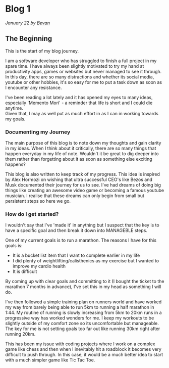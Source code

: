 # Blog 1

_January 22 by [Bevan](/)_

## The Beginning
This is the start of my blog journey.

I am a software developer who has struggled to finish a full project in my spare time. 
I have always been slightly motivated to try my hand at productivity apps, games or websites but never managed to see it through.
In this day, there are so many distractions and whether its social media, youtube or other hobbies, it's so easy for me to put a task down as soon as I encounter any resistance.


I've been reading a lot lately and it has opened my eyes to many ideas, especially 'Memento Mori' - a reminder that life is short and I could die anytime.  
Given that, I may as well put as much effort in as I can in working towards my goals.


### Documenting my Journey

The main purpose of this blog is to note down my thoughts and gain clarity in my ideas.
When I think about it critically, there are so many things that happen everyday in my life of note. 
Wouldn't it be great to dig deeper into them rather than forgetting about it as soon as something else exciting happens?


This blog is also written to keep track of my progress. This idea is inspired by Alex Hormozi on wishing that ultra successful CEO's like Bezos and Musk documented their journey for us to see.
I've had dreams of doing big things like creating an awesome video game or becoming a famous youtube musician. 
I realise that these dreams can only begin from small but persistent steps so here we go.

### How do I get started?

I wouldn't say that I've 'made it' in anything but I suspect that the key is to have a specific goal and then break it down into MANAGEBLE steps.

One of my current goals is to run a marathon. The reasons I have for this goals is:
- It is a bucket list item that I want to complete earlier in my life
- I did plenty of weightlifting/calisthenics as my exercise but I wanted to improve my cardio health
- It is difficult 

By coming up with clear goals and committing to it (I bought the ticket to the marathon 7 months in advance), I've set this in my head as something I will do.

I've then followed a simple training plan on runners world and have worked my way from barely being able to run 5km to running a half marathon in 1:44. My routine of running is slowly increasing from 5km to 20km runs in a progressive way has worked wonders for me. I keep my workouts to be slightly outside of my comfort zone so its uncomfortable but manageable. The key for me is not setting goals too far out like running 30km right after running 20km. 

This has been my issue with coding projects where I work on a complex game like chess and then when I inevitably hit a roadblock it becomes very difficult to push through. In this case, it would be a much better idea to start with a much simpler game like Tic Tac Toe.